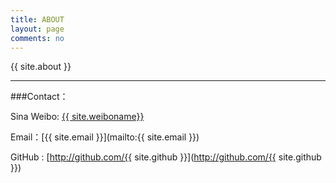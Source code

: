 ```yaml
---
title: ABOUT
layout: page
comments: no
---
```


{{ site.about }}

----

###Contact：

Sina Weibo: [{{ site.weiboname}}]( http://weibo.com/{{site.weiboid}})

Email：[{{ site.email }}](mailto:{{ site.email }})

GitHub : [http://github.com/{{ site.github }}](http://github.com/{{ site.github }})
